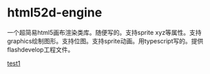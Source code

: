 html52d-engine
==============

一个超简易html5画布渲染类库。随便写的。支持sprite xyz等属性。支持graphics绘制图形。支持位图。支持sprite动画。用typescript写的。提供flashdevelop工程文件。

<a href='http://matrix3d.github.io/assets/html5/h5engine/'>test1</a>
